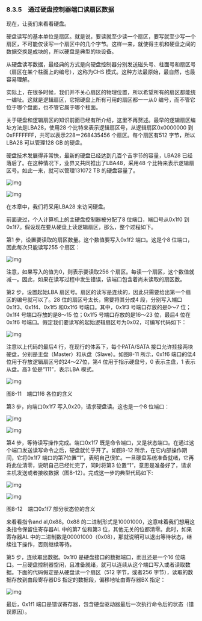 ### 8.3.5　通过硬盘控制器端口读扇区数据

现在，让我们来看看硬盘。

硬盘读写的基本单位是扇区。就是说，要读就至少读一个扇区，要写就至少写一个扇区，不可能仅读写一个扇区中的几个字节。这样一来，就使得主机和硬盘之间的数据交换是成块的，所以硬盘是典型的块设备。

从硬盘读写数据，最经典的方式是向硬盘控制器分别发送磁头号、柱面号和扇区号（扇区在某个柱面上的编号），这称为CHS 模式。这种方法最原始，最自然，也最容易理解。

实际上，在很多时候，我们并不关心扇区的物理位置，所以希望所有的扇区都能统一编址。这就是逻辑扇区，它把硬盘上所有可用的扇区都一一从0 编号，而不管它位于哪个盘面，也不管它属于哪个柱面。

关于硬盘和逻辑扇区的知识前面已经有所介绍，这里不再赘述。最早的逻辑扇区编址方法是LBA28，使用28 个比特来表示逻辑扇区号，从逻辑扇区0x0000000 到0xFFFFFFF，共可以表示228＝268435456 个扇区。每个扇区有512 字节，所以LBA28 可以管理128 GB 的硬盘。

硬盘技术发展得非常快，最新的硬盘已经达到几百个吉字节的容量，LBA28 已经落后了。在这种情况下，业界又共同推出了LBA48，采用48 个比特来表示逻辑扇区号。如此一来，就可以管理131072 TB 的硬盘容量了。

![img](../0-Assets/Epubook/x86汇编语言从实模式到保护模式_李忠_等_Z_Library/images/00275.jpeg)

![img](../0-Assets/Epubook/x86汇编语言从实模式到保护模式_李忠_等_Z_Library/images/00276.jpeg)

在本章中，我们将采用LBA28 来访问硬盘。

前面说过，个人计算机上的主硬盘控制器被分配了8 位端口，端口号从0x1f0 到0x1f7。假设现在要从硬盘上读逻辑扇区，那么，整个过程如下。

第1 步，设置要读取的扇区数量。这个数值要写入0x1f2 端口。这是个8 位端口，因此每次只能读写255 个扇区：

![img](../0-Assets/Epubook/x86汇编语言从实模式到保护模式_李忠_等_Z_Library/images/00277.jpeg)

注意，如果写入的值为0，则表示要读取256 个扇区。每读一个扇区，这个数值就减一。因此，如果在读写过程中发生错误，该端口包含着尚未读取的扇区数。

第2 步，设置起始LBA 扇区号。扇区的读写是连续的，因此只需要给出第一个扇区的编号就可以了。28 位的扇区号太长，需要将其分成4 段，分别写入端口0x1f3、0x1f4、0x1f5 和0x1f6 号端口。其中，0x1f3 号端口存放的是0～7 位；0x1f4 号端口存放的是8～15 位；0x1f5 号端口存放的是16～23 位，最后4 位在0x1f6 号端口。假定我们要读写的起始逻辑扇区号为0x02，可编写代码如下：

![img](../0-Assets/Epubook/x86汇编语言从实模式到保护模式_李忠_等_Z_Library/images/00278.jpeg)

注意以上代码的最后4 行，在现行的体系下，每个PATA/SATA 接口允许挂接两块硬盘，分别是主盘（Master）和从盘（Slave）。如图8-11 所示，0x1f6 端口的低4 位用于存放逻辑扇区号的24～27位，第4 位用于指示硬盘号，0 表示主盘，1 表示从盘。高3 位是“111”，表示LBA 模式。

![img](../0-Assets/Epubook/x86汇编语言从实模式到保护模式_李忠_等_Z_Library/images/00279.jpeg)

图8-11　端口1f6 各位的含义

第3 步，向端口0x1f7 写入0x20，请求硬盘读。这也是一个8 位端口：

![img](../0-Assets/Epubook/x86汇编语言从实模式到保护模式_李忠_等_Z_Library/images/00280.jpeg)

![img](../0-Assets/Epubook/x86汇编语言从实模式到保护模式_李忠_等_Z_Library/images/00281.jpeg)

第4 步，等待读写操作完成。端口0x1f7 既是命令端口，又是状态端口。在通过这个端口发送读写命令之后，硬盘就忙乎开了。如图8-12 所示，在它内部操作期间，它将0x1f7 端口的第7位置“1”，表明自己很忙。一旦硬盘系统准备就绪，它再将此位清零，说明自己已经忙完了，同时将第3 位置“1”，意思是准备好了，请求主机发送或者接收数据（图8-12）。完成这一步的典型代码如下:

![img](../0-Assets/Epubook/x86汇编语言从实模式到保护模式_李忠_等_Z_Library/images/00282.jpeg)

![img](../0-Assets/Epubook/x86汇编语言从实模式到保护模式_李忠_等_Z_Library/images/00283.jpeg)

图8-12　端口0x1f7 部分状态位的含义

来看看指令and al,0x88。0x88 的二进制形式是10001000，这意味着我们想用这条指令保留住寄存器AL 中的第7 位和第3 位，其他无关的位都清零。此时，如果寄存器AL 中的二进制数是00001000（0x08），那就说明可以退出等待状态，继续往下操作，否则继续等待。

第5 步，连续取出数据。0x1f0 是硬盘接口的数据端口，而且还是一个16 位端口。一旦硬盘控制器空闲，且准备就绪，就可以连续从这个端口写入或者读取数据。下面的代码假定是从硬盘读一个扇区（512 字节，或者256 字节），读取的数据存放到由段寄存器DS 指定的数据段，偏移地址由寄存器BX 指定：

![img](../0-Assets/Epubook/x86汇编语言从实模式到保护模式_李忠_等_Z_Library/images/00284.jpeg)

最后，0x1f1 端口是错误寄存器，包含硬盘驱动器最后一次执行命令后的状态（错误原因）。